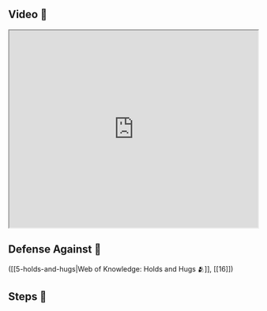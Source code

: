 ## Video 🎥

<iframe src="https://www.youtube.com/embed/u_2jNuEG3yc?start=570" width="100%" height="400"></iframe>

## Defense Against 🤺

([[5-holds-and-hugs|Web of Knowledge: Holds and Hugs 🫂]], [[16]])

## Steps 👣
